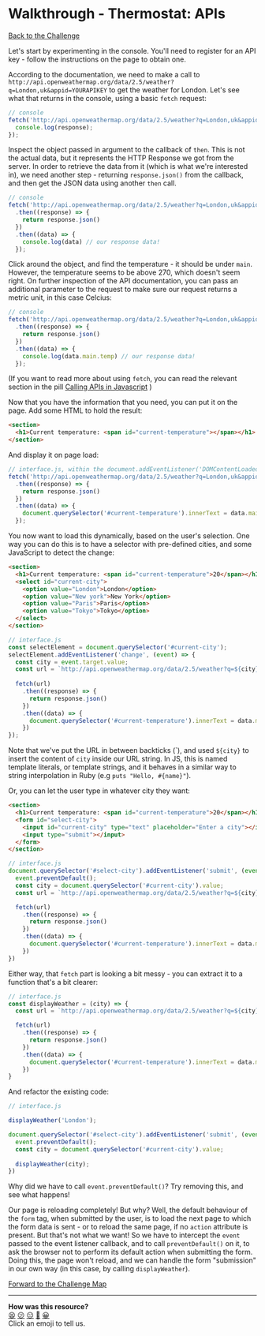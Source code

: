 # Walkthrough - Thermostat: APIs

[Back to the Challenge](../apis.md)

Let's start by experimenting in the console.  You'll need to register for an API key - follow the instructions on the page to obtain one.

According to the documentation, we need to make a call to `http://api.openweathermap.org/data/2.5/weather?q=London,uk&appid=YOURAPIKEY` to get the weather for London. Let's see what that returns in the console, using a basic `fetch` request:

```javascript
// console
fetch('http://api.openweathermap.org/data/2.5/weather?q=London,uk&appid=a3d9eb01d4de82b9b8d0849ef604dbed').then((response) => {
  console.log(response);
});
```

Inspect the object passed in argument to the callback of `then`. This is not the actual data, but it represents the HTTP Response we got from the server. In order to retrieve the data from it (which is what we're interested in), we need another step - returning `response.json()` from the callback, and then get the JSON data using another `then` call.

```javascript
// console
fetch('http://api.openweathermap.org/data/2.5/weather?q=London,uk&appid=a3d9eb01d4de82b9b8d0849ef604dbed')
  .then((response) => {
    return response.json()
  })
  .then((data) => {
    console.log(data) // our response data!
  });
```

Click around the object, and find the temperature - it should be under `main`. However, the temperature seems to be above 270, which doesn't seem right. On further inspection of the API documentation, you can pass an additional parameter to the request to make sure our request returns a metric unit, in this case Celcius:

```javascript
// console
fetch('http://api.openweathermap.org/data/2.5/weather?q=London,uk&appid=a3d9eb01d4de82b9b8d0849ef604dbed&units=metric')
  .then((response) => {
    return response.json()
  })
  .then((data) => {
    console.log(data.main.temp) // our response data!
  });
```

(If you want to read more about using `fetch`, you can read the relevant section in the pill [Calling APIs in Javascript](https://github.com/makersacademy/course/blob/master/pills/calling_apis_in_javascript.md#using-fetch) )

Now that you have the information that you need, you can put it on the page. Add some HTML to hold the result:

```html
<section>
  <h1>Current temperature: <span id="current-temperature"></span></h1>
</section>
```

And display it on page load:

```javascript
// interface.js, within the document.addEventListener('DOMContentLoaded' ... ) callback
fetch('http://api.openweathermap.org/data/2.5/weather?q=London,uk&appid=a3d9eb01d4de82b9b8d0849ef604dbed&units=metric')
  .then((response) => {
    return response.json()
  })
  .then((data) => {
    document.querySelector('#current-temperature').innerText = data.main.temp;
  });
```

You now want to load this dynamically, based on the user's selection. One way you can do this is to have a selector with pre-defined cities, and some JavaScript to detect the change:

```html
<section>
  <h1>Current temperature: <span id="current-temperature">20</span></h1>
  <select id="current-city">
    <option value="London">London</option>
    <option value="New york">New York</option>
    <option value="Paris">Paris</option>
    <option value="Tokyo">Tokyo</option>
  </select>
</section>
```

```javascript
// interface.js
const selectElement = document.querySelector('#current-city');
selectElement.addEventListener('change', (event) => {
  const city = event.target.value;
  const url = `http://api.openweathermap.org/data/2.5/weather?q=${city}&appid=a3d9eb01d4de82b9b8d0849ef604dbed&units=metric`
  
  fetch(url)
    .then((response) => {
      return response.json()
    })
    .then((data) => {
      document.querySelector('#current-temperature').innerText = data.main.temp;
    })
});
```

Note that we've put the URL in between backticks (\`), and used `${city}` to insert the content of `city` inside our URL string. In JS, this is named template literals, or template strings, and it behaves in a similar way to string interpolation in Ruby (e.g `puts "Hello, #{name}"`).

Or, you can let the user type in whatever city they want:

```html
<section>
  <h1>Current temperature: <span id="current-temperature">20</span></h1>
  <form id="select-city">
    <input id="current-city" type="text" placeholder="Enter a city"></input>
    <input type="submit"></input>
  </form>
</section>
```

```javascript
// interface.js
document.querySelector('#select-city').addEventListener('submit', (event) => {
  event.preventDefault();
  const city = document.querySelector('#current-city').value;
  const url = `http://api.openweathermap.org/data/2.5/weather?q=${city}&appid=a3d9eb01d4de82b9b8d0849ef604dbed&units=metric`

  fetch(url)
    .then((response) => {
      return response.json()
    })
    .then((data) => {
      document.querySelector('#current-temperature').innerText = data.main.temp;
    })
})
```

Either way, that `fetch` part is looking a bit messy - you can extract it to a function that's a bit clearer:

```javascript
// interface.js
const displayWeather = (city) => {
  const url = `http://api.openweathermap.org/data/2.5/weather?q=${city}&appid=a3d9eb01d4de82b9b8d0849ef604dbed&units=metric`

  fetch(url)
    .then((response) => {
      return response.json()
    })
    .then((data) => {
      document.querySelector('#current-temperature').innerText = data.main.temp;
    })
}
```

And refactor the existing code:

```javascript
// interface.js

displayWeather('London');

document.querySelector('#select-city').addEventListener('submit', (event) => {
  event.preventDefault();
  const city = document.querySelector('#current-city').value;
  
  displayWeather(city);
})

```

Why did we have to call `event.preventDefault()`? Try removing this, and see what happens!

Our page is reloading completely! But why? Well, the default behaviour of the `form` tag, when submitted by the user, is to load the next page to which the form data is sent - or to reload the same page, if no `action` attribute is present. But that's not what we want! So we have to intercept the `event` passed to the event listener callback, and to call `preventDefault()` on it, to ask the browser not to perform its default action when submitting the form. Doing this, the page won't reload, and we can handle the form "submission" in our own way (in this case, by calling `displayWeather`).

[Forward to the Challenge Map](../README.md)

<!-- BEGIN GENERATED SECTION DO NOT EDIT -->

---

**How was this resource?**  
[😫](https://airtable.com/shrUJ3t7KLMqVRFKR?prefill_Repository=course&prefill_File=thermostat_es6/walkthroughs/apis.md&prefill_Sentiment=😫) [😕](https://airtable.com/shrUJ3t7KLMqVRFKR?prefill_Repository=course&prefill_File=thermostat_es6/walkthroughs/apis.md&prefill_Sentiment=😕) [😐](https://airtable.com/shrUJ3t7KLMqVRFKR?prefill_Repository=course&prefill_File=thermostat_es6/walkthroughs/apis.md&prefill_Sentiment=😐) [🙂](https://airtable.com/shrUJ3t7KLMqVRFKR?prefill_Repository=course&prefill_File=thermostat_es6/walkthroughs/apis.md&prefill_Sentiment=🙂) [😀](https://airtable.com/shrUJ3t7KLMqVRFKR?prefill_Repository=course&prefill_File=thermostat_es6/walkthroughs/apis.md&prefill_Sentiment=😀)  
Click an emoji to tell us.

<!-- END GENERATED SECTION DO NOT EDIT -->
